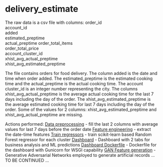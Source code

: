 # delivery_estimate

The raw data is a csv file with columns:
order_id	
account_id	
added	
estimated_preptime	
actual_preptime	order_total_items	
order_total_price	
account_cluster_id	
xhist_avg_actual_preptime	
xhist_avg_estimated_preptime

The file contains orders for food delivery. 
The column added is the date and time when order added. 
The estimated_preptime is the estimated cooking time and the actual_preptime is the actual cooking time. 
The account cluster_id is an integer number representing the city. 
The columns xhist_avg_actual_preptime is the average actual cooking time for the last 7 days including the day of the order. 
The xhist_avg_estimated_preptime is the average estimated cooking time for last 7 days including the day of the order.
Some of the values for 2 columns: xhist_avg_estimated_preptime and xhist_avg_actual_preptime are missing.

Actions performed:
[Data preprocessing](data_preprocessing.py) - fill the last 2 columns with average values for last 7 days before the order date
[Feature engineering](feature_engineering.py) - extract the date-time features
[Train regressors](train_algos.py) - train scikit-learn based Random Forest regressor for each cluster
[Dashboard](./dashboard/dashboard.py) - Dashboard with 2 tabs for business analysis and ML predictions
[Dashboard Dockerfile](./dashboard/Dockerfile) - Dockerfile for the dashboard with Gunicorn for WSGI capability
[GAN Feature generation](./generate_data.py) - Generative Adversarial Networks employed to generate artificial records
... TO BE CONTINUED ...
